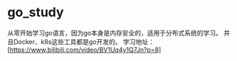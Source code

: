 # go_study

从零开始学习go语言，因为go本身是内存安全的，适用于分布式系统的学习。
并且Docker、k8s这些工具都是go开发的。
学习地址：[https://www.bilibili.com/video/BV1Uq4y1Q7Jn?p=8]